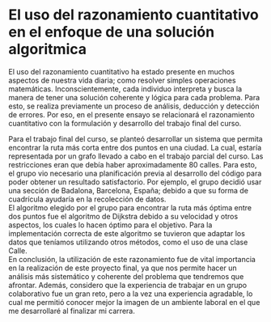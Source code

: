 # El uso del razonamiento cuantitativo en el enfoque de una solución algoritmica

<p> El uso del razonamiento cuantitativo ha estado presente en muchos aspectos de nuestra vida diaria; como resolver simples operaciones matemáticas. Inconscientemente, cada individuo interpreta y busca la manera de tener una solución coherente y lógica para cada problema. Para esto, se realiza previamente un proceso de análisis, deducción y detección de errores. Por eso, en el presente ensayo se relacionará el razonamiento cuantitativo con la formulación y desarrollo del trabajo final del curso. </p>
 Para el trabajo final del curso, se planteó desarrollar un sistema que permita encontrar la ruta más corta entre dos puntos en una ciudad. La cual, estaría representada por un grafo llevado a cabo en el trabajo parcial del curso. Las restricciones eran que debía haber aproximadamente 80 calles. Para esto, el grupo vio necesario una planificación previa al desarrollo del código para poder obtener un resultado satisfactorio. Por ejemplo, el grupo decidió usar una sección de Badalona, Barcelona, España; debido a que su forma de cuadrícula ayudaría en la recolección de datos. <br>
 El algoritmo elegido por el grupo para encontrar la ruta más óptima entre dos puntos fue el algoritmo de Dijkstra debido a su velocidad y otros aspectos, los cuales lo hacen óptimo para el objetivo. Para la implementación correcta de este algoritmo se tuvieron que adaptar los datos que teníamos utilizando otros métodos, como el uso de una clase Calle. <br>
 En conclusión, la utilización de este razonamiento fue de vital importancia en la realización de este proyecto final, ya que nos permite hacer un análisis más sistemático y coherente del problema que tendremos que afrontar. Además, considero que la experiencia de trabajar en un grupo colaborativo fue un gran reto, pero a la vez una experiencia agradable, lo cual me permitió conocer mejor la imagen de un ambiente laboral en el que me desarrollaré al finalizar mi carrera.